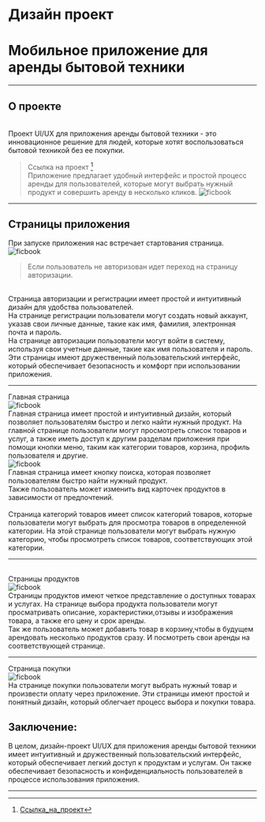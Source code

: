 # Дизайн проект
# Мобильное приложение для аренды бытовой техники
___
## О проекте

<br /> Проект UI/UX для приложения аренды бытовой техники - это инновационное решение для людей, которые хотят воспользоваться бытовой техникой без ее покупки. 
> Ссылка на проект [^1]
<br /> Приложение предлагает удобный интерфейс и простой процесс аренды для пользователей, которые могут выбрать нужный продукт и совершить аренду в несколько кликов.
![ficbook](Pages/Mockup.png)
---

## Страницы приложения
При запуске приложения нас встречает стартования страница.
<br /> 
![ficbook](Pages/auth.png)
<br /> 
>Если пользователь не авторизован идет переход на страницу авторизации.
<br /> 
Страница авторизации и регистрации имеет простой и интуитивный дизайн для удобства пользователей.
<br /> 
На странице регистрации пользователи могут создать новый аккаунт, указав свои личные данные, такие как имя, фамилия, электронная почта и пароль. 
<br /> На странице авторизации пользователи могут войти в систему, используя свои учетные данные, такие как имя пользователя и пароль. 
<br /> 
Эти страницы имеют дружественный пользовательский интерфейс, который обеспечивает безопасность и комфорт при использовании приложения.

---

Главная страница
<br /> 
![ficbook](Pages/primary.png)
<br /> Главная страница имеет простой и интуитивный дизайн, который позволяет пользователям быстро и легко найти нужный продукт. На главной странице пользователи могут просмотреть список товаров и услуг, а также иметь доступ к другим разделам приложения при помощи кнопки меню, таким как категории товаров, корзина, профиль пользователя и другие.
<br /> 
![ficbook](Pages/menu_open.png)
<br /> 
Главная страница имеет кнопку поиска, которая позволяет пользователям быстро найти нужный продукт.
<br />Также пользователь может изменить вид карточек продуктов  в зависимости от предпочтений.
<br />
<br />Страница категорий товаров имеет список категорий товаров, которые пользователи могут выбрать для просмотра товаров в определенной категории. На этой странице пользователи могут выбрать нужную категорию, чтобы просмотреть список товаров, соответствующих этой категории.
<br /> 

---

<br />Страницы продуктов
<br /> 
![ficbook](Pages/Product.png)
<br /> 
Страницы продуктов имеют четкое представление о доступных товарах и услугах. На странице выбора продукта пользователи могут просматривать описание, хорактеристики,отзывы и изображения товара, а также его цену и срок аренды. 
<br /> Так же пользователь может добавить товар в корзину,чтобы в будущем арендовать несколько продуктов сразу. И посмотреть свои аренды на соответствующей странице.

---

Страница покупки
<br /> 
![ficbook](Pages/make_page.png)
<br /> 
На странице покупки пользователи могут выбрать нужный товар и произвести оплату через приложение. Эти страницы имеют простой и понятный дизайн, который облегчает процесс выбора и покупки товара.
<br /> 

## __Заключение:__
В целом, дизайн-проект UI/UX для приложения аренды бытовой техники имеет интуитивный и дружественный пользовательский интерфейс, который обеспечивает легкий доступ к продуктам и услугам. Он также обеспечивает безопасность и конфиденциальность пользователей в процессе использования приложения.

---

[^1]: [Ссылка_на_проект](https://www.figma.com/file/BAJQaPBCqhScUndsv68EXz/Shop?type=design&node-id=0%3A1&t=XoOxWBJVZpCSeOsy-1)
